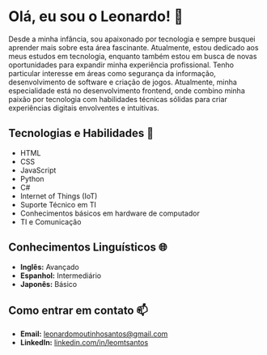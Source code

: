 # Olá, eu sou o Leonardo! 👋

Desde a minha infância, sou apaixonado por tecnologia e sempre busquei aprender mais sobre esta área fascinante. Atualmente, estou dedicado aos meus estudos em tecnologia, enquanto também estou em busca de novas oportunidades para expandir minha experiência profissional. Tenho particular interesse em áreas como segurança da informação, desenvolvimento de software e criação de jogos. Atualmente, minha especialidade está no desenvolvimento frontend, onde combino minha paixão por tecnologia com habilidades técnicas sólidas para criar experiências digitais envolventes e intuitivas.

## Tecnologias e Habilidades 🚀

- HTML
- CSS
- JavaScript
- Python
- C#
- Internet of Things (IoT)
- Suporte Técnico em TI
- Conhecimentos básicos em hardware de computador
- TI e Comunicação

## Conhecimentos Linguísticos 🌐

- **Inglês:** Avançado
- **Espanhol:** Intermediário
- **Japonês:** Básico

## Como entrar em contato 📫

- **Email:** [leonardomoutinhosantos@gmail.com](mailto:leonardomoutinhosantos@gmail.com)
- **LinkedIn:** [linkedin.com/in/leomtsantos](https://www.linkedin.com/in/leomtsantos)
